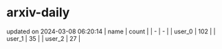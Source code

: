 # arxiv-daily
updated on 2024-03-08 06:20:14
| name | count |
| - | - |
| user_0 | 102 |
| user_1 | 35 |
| user_2 | 27 |
